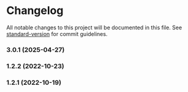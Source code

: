 # Changelog

All notable changes to this project will be documented in this file. See [standard-version](https://github.com/conventional-changelog/standard-version) for commit guidelines.

### 3.0.1 (2025-04-27)

### 1.2.2 (2022-10-23)

### 1.2.1 (2022-10-19)
